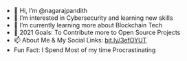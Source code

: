 - 👋 Hi, I’m @nagarajpandith
- 👀 I’m interested in Cybersecurity and learning new skills
- 🌱 I’m currently learning more about Blockchain Tech
- 💞️ 2021 Goals: To Contribute more to Open Source Projects 
- 📫 About Me & My Social Links: [bit.ly/3efOYUT](https://bit.ly/3efOYUT)
- Fun Fact: I Spend Most of my time Procrastinating

<!---
nagarajpandith/nagarajpandith is a ✨ special ✨ repository because its `README.md` (this file) appears on your GitHub profile.
You can click the Preview link to take a look at your changes.
--->
